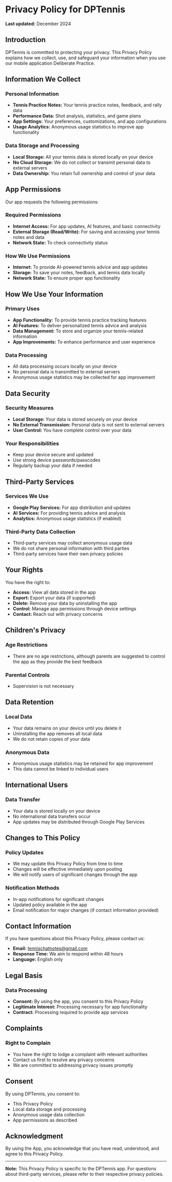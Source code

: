 # Privacy Policy for DPTennis

**Last updated:** December 2024

## Introduction

DPTennis is committed to protecting your privacy. This Privacy Policy explains how we collect, use, and safeguard your information when you use our mobile application Deliberate Practice.

## Information We Collect

### Personal Information
- **Tennis Practice Notes:** Your tennis practice notes, feedback, and rally data
- **Performance Data:** Shot analysis, statistics, and game plans
- **App Settings:** Your preferences, customizations, and app configurations
- **Usage Analytics:** Anonymous usage statistics to improve app functionality

### Data Storage and Processing
- **Local Storage:** All your tennis data is stored locally on your device
- **No Cloud Storage:** We do not collect or transmit personal data to external servers
- **Data Ownership:** You retain full ownership and control of your data

## App Permissions

Our app requests the following permissions:

### Required Permissions
- **Internet Access:** For app updates, AI features, and basic connectivity
- **External Storage (Read/Write):** For saving and accessing your tennis notes and data
- **Network State:** To check connectivity status

### How We Use Permissions
- **Internet:** To provide AI-powered tennis advice and app updates
- **Storage:** To save your notes, feedback, and tennis data locally
- **Network State:** To ensure proper app functionality

## How We Use Your Information

### Primary Uses
- **App Functionality:** To provide tennis practice tracking features
- **AI Features:** To deliver personalized tennis advice and analysis
- **Data Management:** To store and organize your tennis-related information
- **App Improvements:** To enhance performance and user experience

### Data Processing
- All data processing occurs locally on your device
- No personal data is transmitted to external servers
- Anonymous usage statistics may be collected for app improvement

## Data Security

### Security Measures
- **Local Storage:** Your data is stored securely on your device
- **No External Transmission:** Personal data is not sent to external servers
- **User Control:** You have complete control over your data

### Your Responsibilities
- Keep your device secure and updated
- Use strong device passwords/passcodes
- Regularly backup your data if needed

## Third-Party Services

### Services We Use
- **Google Play Services:** For app distribution and updates
- **AI Services:** For providing tennis advice and analysis
- **Analytics:** Anonymous usage statistics (if enabled)

### Third-Party Data Collection
- Third-party services may collect anonymous usage data
- We do not share personal information with third parties
- Third-party services have their own privacy policies

## Your Rights

You have the right to:
- **Access:** View all data stored in the app
- **Export:** Export your data (if supported)
- **Delete:** Remove your data by uninstalling the app
- **Control:** Manage app permissions through device settings
- **Contact:** Reach out with privacy concerns

## Children's Privacy

### Age Restrictions
- There are no age restrictions, although parents are suggested to control the app as they provide the best feedback

### Parental Controls
- Supervision is not necessary

## Data Retention

### Local Data
- Your data remains on your device until you delete it
- Uninstalling the app removes all local data
- We do not retain copies of your data

### Anonymous Data
- Anonymous usage statistics may be retained for app improvement
- This data cannot be linked to individual users

## International Users

### Data Transfer
- Your data is stored locally on your device
- No international data transfers occur
- App updates may be distributed through Google Play Services

## Changes to This Policy

### Policy Updates
- We may update this Privacy Policy from time to time
- Changes will be effective immediately upon posting
- We will notify users of significant changes through the app

### Notification Methods
- In-app notifications for significant changes
- Updated policy available in the app
- Email notification for major changes (if contact information provided)

## Contact Information

If you have questions about this Privacy Policy, please contact us:

- **Email:** tennischatnotes@gmail.com
- **Response Time:** We aim to respond within 48 hours
- **Language:** English only

## Legal Basis

### Data Processing
- **Consent:** By using the app, you consent to this Privacy Policy
- **Legitimate Interest:** Processing necessary for app functionality
- **Contract:** Processing required to provide app services

## Complaints

### Right to Complain
- You have the right to lodge a complaint with relevant authorities
- Contact us first to resolve any privacy concerns
- We are committed to addressing privacy issues promptly

## Consent

By using DPTennis, you consent to:
- This Privacy Policy
- Local data storage and processing
- Anonymous usage data collection
- App permissions as described

## Acknowledgment

By using the App, you acknowledge that you have read, understood, and agree to this Privacy Policy.

---

**Note:** This Privacy Policy is specific to the DPTennis app. For questions about third-party services, please refer to their respective privacy policies. 
